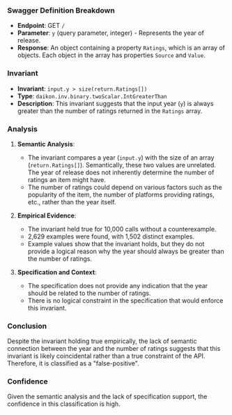 ### Swagger Definition Breakdown

- **Endpoint**: GET `/`
- **Parameter**: `y` (query parameter, integer) - Represents the year of release.
- **Response**: An object containing a property `Ratings`, which is an array of objects. Each object in the array has properties `Source` and `Value`.

### Invariant

- **Invariant**: `input.y > size(return.Ratings[])`
- **Type**: `daikon.inv.binary.twoScalar.IntGreaterThan`
- **Description**: This invariant suggests that the input year (`y`) is always greater than the number of ratings returned in the `Ratings` array.

### Analysis

1. **Semantic Analysis**:
   - The invariant compares a year (`input.y`) with the size of an array (`return.Ratings[]`). Semantically, these two values are unrelated. The year of release does not inherently determine the number of ratings an item might have.
   - The number of ratings could depend on various factors such as the popularity of the item, the number of platforms providing ratings, etc., rather than the year itself.

2. **Empirical Evidence**:
   - The invariant held true for 10,000 calls without a counterexample.
   - 2,629 examples were found, with 1,502 distinct examples.
   - Example values show that the invariant holds, but they do not provide a logical reason why the year should always be greater than the number of ratings.

3. **Specification and Context**:
   - The specification does not provide any indication that the year should be related to the number of ratings.
   - There is no logical constraint in the specification that would enforce this invariant.

### Conclusion

Despite the invariant holding true empirically, the lack of semantic connection between the year and the number of ratings suggests that this invariant is likely coincidental rather than a true constraint of the API. Therefore, it is classified as a "false-positive".

### Confidence

Given the semantic analysis and the lack of specification support, the confidence in this classification is high.
